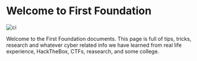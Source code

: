 # Welcome to First Foundation

![ci](https://github.com/First-Foundation/Docs/workflows/ci/badge.svg)

Welcome to the First Foundation documents. This page is full of tips, tricks, research and whatever cyber related info we have learned from real life experience, HackTheBox, CTFs, reasearch, and some college.